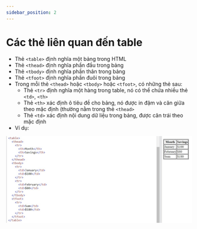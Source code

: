```yaml
---
sidebar_position: 2
---
```


# Các thẻ liên quan đến table

- Thẻ `<table>` định nghĩa một bảng trong HTML
- Thẻ `<thead>` định nghĩa phần đầu trong bảng
- Thẻ `<tbody>` định nghĩa phần thân trong bảng
- Thẻ `<tfoot>` định nghĩa phần đuôi trong bảng
- Trong mỗi thẻ `<thead>` hoặc `<tbody>` hoặc `<tfoot>`, có những thẻ sau:
  - Thẻ `<tr>` định nghĩa một hàng trong table, nó có thể chứa nhiều thẻ `<td>`, `<th>`
  - Thẻ `<th>` xác định ô tiêu đề cho bảng, nó được in đậm và căn giữa theo mặc định (thường nằm trong thẻ `<thead>`
  - Thẻ `<td>` xác định nội dung dữ liệu trong bảng, được căn trái theo mặc định
- Ví dụ:

![1695537571944](image/table-tags/1695537571944.png)
